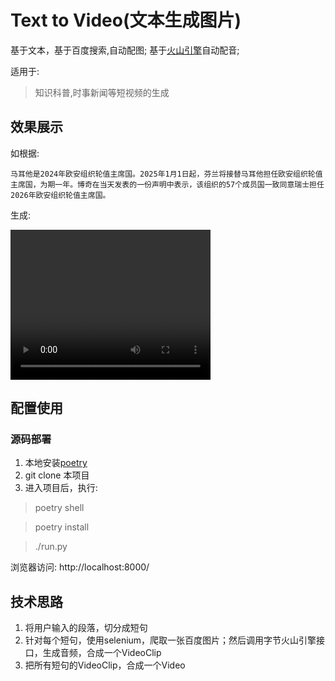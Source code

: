 Text to Video(文本生成图片)
================================

基于文本，基于百度搜索,自动配图; 基于[火山引擎](https://www.volcengine.com/docs/6489/71999#php)自动配音;

适用于: 

> 知识科普,时事新闻等短视频的生成


## 效果展示

如根据:

```
马耳他是2024年欧安组织轮值主席国。2025年1月1日起，芬兰将接替马耳他担任欧安组织轮值主席国，为期一年。博奇在当天发表的一份声明中表示，该组织的57个成员国一致同意瑞士担任2026年欧安组织轮值主席国。
```

生成:

<video width="320" height="240" controls>
    <source src="demo/4ae53065f7704ee8aa79c53448e21de8.mp4" type="video/mp4">
</video>



## 配置使用

### 源码部署

1.	本地安装[poetry](https://poetry.pythonlang.cn/docs/)
2. 	git clone 本项目
3. 	进入项目后，执行: 

> poetry shell


> poetry install

> ./run.py

浏览器访问:   http://localhost:8000/


## 技术思路
1. 将用户输入的段落，切分成短句
2. 针对每个短句，使用selenium，爬取一张百度图片；然后调用字节火山引擎接口，生成音频，合成一个VideoClip
3. 把所有短句的VideoClip，合成一个Video

